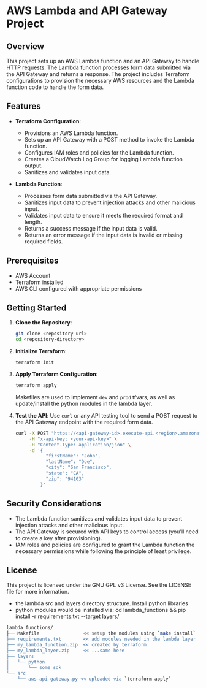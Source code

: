 # AWS Lambda and API Gateway Project

## Overview
This project sets up an AWS Lambda function and an API Gateway to handle HTTP requests. The Lambda function processes form data submitted via the API Gateway and returns a response. The project includes Terraform configurations to provision the necessary AWS resources and the Lambda function code to handle the form data.

## Features
- **Terraform Configuration**:
  - Provisions an AWS Lambda function.
  - Sets up an API Gateway with a POST method to invoke the Lambda function.
  - Configures IAM roles and policies for the Lambda function.
  - Creates a CloudWatch Log Group for logging Lambda function output.
  - Sanitizes and validates input data.

- **Lambda Function**:
  - Processes form data submitted via the API Gateway.
  - Sanitizes input data to prevent injection attacks and other malicious input.
  - Validates input data to ensure it meets the required format and length.
  - Returns a success message if the input data is valid.
  - Returns an error message if the input data is invalid or missing required fields.

## Prerequisites
- AWS Account
- Terraform installed
- AWS CLI configured with appropriate permissions

## Getting Started
1. **Clone the Repository**:
   ```sh
   git clone <repository-url>
   cd <repository-directory>
   ```

2. **Initialize Terraform**:
   ```sh
   terraform init
   ```

3. **Apply Terraform Configuration**:
   ```sh
   terraform apply
   ```

   Makefiles are used to implement `dev` and `prod` tfvars, as well as update/install the python modules in the lambda layer.

4. **Test the API**:
   Use `curl` or any API testing tool to send a POST request to the API Gateway endpoint with the required form data.
   ```sh
   curl -X POST "https://<api-gateway-id>.execute-api.<region>.amazonaws.com/test/example" \
        -H "x-api-key: <your-api-key>" \
        -H "Content-Type: application/json" \
        -d '{
              "firstName": "John",
              "lastName": "Doe",
              "city": "San Francisco",
              "state": "CA",
              "zip": "94103"
            }'
   ```

## Security Considerations
- The Lambda function sanitizes and validates input data to prevent injection attacks and other malicious input.
- The API Gateway is secured with API keys to control access (you'll need to create a key after provisioning).
- IAM roles and policies are configured to grant the Lambda function the necessary permissions while following the principle of least privilege.

## License
This project is licensed under the GNU GPL v3 License. See the LICENSE file for more information.


* the lambda src and layers directory structure. Install python libraries
* python modules would be installed via: cd lambda_functions && pip install -r requirements.txt --target layers/
```bash
lambda_functions/
├── Makefile                << setup the modules using `make install`
├── requirements.txt        << add modules needed in the lambda layer
├── my_lambda_function.zip  << created by terraform
├── my_lambda_layer.zip     << ...same here
├── layers
│   └── python
│       └── some_sdk
└── src
    └── aws-api-gateway.py << uploaded via `terraform apply`
```
